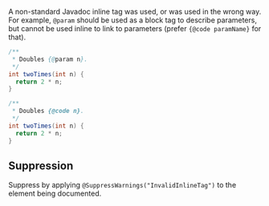 A non-standard Javadoc inline tag was used, or was used in the wrong way. For
example, `@param` should be used as a block tag to describe parameters, but
cannot be used inline to link to parameters (prefer `{@code paramName}` for
that).

```java
/**
 * Doubles {@param n}.
 */
int twoTimes(int n) {
  return 2 * n;
}
```

```java
/**
 * Doubles {@code n}.
 */
int twoTimes(int n) {
  return 2 * n;
}
```

## Suppression

Suppress by applying `@SuppressWarnings("InvalidInlineTag")` to the element
being documented.
